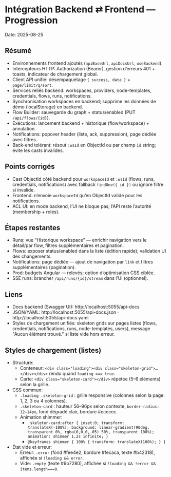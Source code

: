 # Intégration Backend ⇄ Frontend — Progression

Date: 2025-08-25

## Résumé

- Environnements frontend ajoutés (`apiBaseUrl`, `apiDocsUrl`, `useBackend`).
- Intercepteurs HTTP: Authorization (Bearer), gestion d’erreurs 401 + toasts, indicateur de chargement global.
- Client API unifié: désempaquetage `{ success, data }` + `page/limit/q/sort`.
- Services reliés backend: workspaces, providers, node-templates, credentials, flows, runs, notifications.
- Synchronisation workspaces en backend; supprime les données de démo (localStorage) en backend.
- Flow Builder: sauvegarde du graph + status/enabled (PUT `/api/flows/{id}`).
- Exécutions: lancement backend + historique (flow/workspace) + annulation.
- Notifications: popover header (liste, ack, suppression), page dédiée avec filtres.
- Back-end tolérant: résout `:wsId` en ObjectId ou par champ `id` string; évite les casts invalides.

## Points corrigés

- Cast ObjectId côté backend pour `workspaceId` et `:wsId` (flows, runs, credentials, notifications) avec fallback `findOne({ id })` ou ignore filtre si invalide.
- Frontend: n’envoie `workspaceId` qu’en ObjectId valide pour les notifications.
- ACL UI: en mode backend, l’UI ne bloque pas; l’API reste l’autorité (membership + roles).

## Étapes restantes

- Runs: vue “Historique workspace” — enrichir navigation vers le détail/par flow, filtres supplémentaires et pagination.
- Flows: exposer status/enabled dans la liste (édition rapide); validation UI des changements.
- Notifications: page dédiée — ajout de navigation par `link` et filtres supplémentaires (pagination).
- Prod: budgets Angular — relevés; option d’optimisation CSS ciblée.
- SSE runs: brancher `/api/runs/{id}/stream` dans l’UI (optionnel).

## Liens

- Docs backend (Swagger UI): http://localhost:5055/api-docs
- JSON/YAML: http://localhost:5055/api-docs.json · http://localhost:5055/api-docs.yaml
- Styles de chargement unifiés: skeleton grids sur pages listes (flows, credentials, notifications, runs, node-templates, users), message "Aucun élément trouvé." si liste vide hors erreur.

## Styles de chargement (listes)

- Structure:
  - Conteneur: `<div class="loading"><div class="skeleton-grid">…</div></div>` rendu quand `loading === true`.
  - Carte: `<div class="skeleton-card"></div>` répétée (5–6 éléments) selon la grille.
- CSS commun:
  - `.loading .skeleton-grid` : grille responsive (colonnes selon la page: 1, 2, 3 ou 4 colonnes).
  - `.skeleton-card` : hauteur 56–96px selon contexte, `border-radius: 12–14px`, fond dégradé clair, bordure #ececec.
  - Animation shimmer:
    - `.skeleton-card:after { inset:0; transform: translateX(-100%); background: linear-gradient(90deg, transparent 0%, rgba(0,0,0,.05) 50%, transparent 100%); animation: shimmer 1.2s infinite; }`
    - `@keyframes shimmer { 100% { transform: translateX(100%); } }`
- État vide et erreur:
  - Erreur: `.error` (fond #fee4e2, bordure #fecaca, texte #b42318), affichée si `!loading && error`.
  - Vide: `.empty` (texte #6b7280), affichée si `!loading && !error && items.length===0`.

